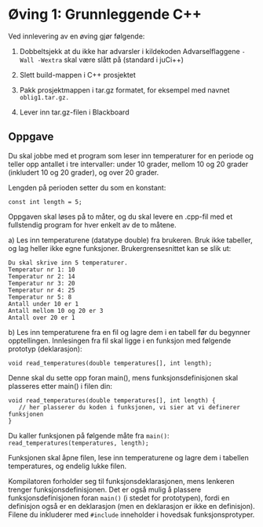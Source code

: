 # Øving 1: Grunnleggende C++

Ved innlevering av en øving gjør følgende:

1) Dobbeltsjekk at du ikke har advarsler i kildekoden
Advarselflaggene `-Wall -Wextra` skal være slått på (standard i juCi++)

2) Slett build-mappen i C++ prosjektet

3) Pakk prosjektmappen i tar.gz formatet, for eksempel
med navnet `oblig1.tar.gz.` 

4) Lever inn tar.gz-filen i Blackboard

## Oppgave
Du skal jobbe med et program som leser inn temperaturer for en periode og teller opp antallet i tre intervaller: under 10 grader, mellom 10 og 20 grader (inkludert 10 og 20 grader), og over 20 grader.

Lengden på perioden setter du som en konstant:

`const int length = 5;`

Oppgaven skal løses på to måter, og du skal levere en .cpp-fil med et fullstendig program for hver enkelt av de to måtene.

a) Les inn temperaturene (datatype double) fra brukeren. Bruk ikke tabeller, og lag heller ikke egne funksjoner. Brukergrensesnittet kan se slik ut:

```
Du skal skrive inn 5 temperaturer.
Temperatur nr 1: 10
Temperatur nr 2: 14
Temperatur nr 3: 20
Temperatur nr 4: 25
Temperatur nr 5: 8
Antall under 10 er 1
Antall mellom 10 og 20 er 3
Antall over 20 er 1
```
b) Les inn temperaturene fra en fil og lagre dem i en tabell før du begynner opptellingen. Innlesingen fra fil skal ligge i en funksjon med følgende prototyp (deklarasjon):

`void read_temperatures(double temperatures[], int length);`

Denne skal du sette opp foran main(), mens funksjonsdefinisjonen skal plasseres etter main() i filen din:
```
void read_temperatures(double temperatures[], int length) {
   // her plasserer du koden i funksjonen, vi sier at vi definerer funksjonen
}
```
Du kaller funksjonen på følgende måte fra `main()`:
`read_temperatures(temperatures, length);`

Funksjonen skal åpne filen, lese inn temperaturene og lagre dem i tabellen temperatures, og endelig lukke filen.

Kompilatoren forholder seg til funksjonsdeklarasjonen,
mens lenkeren trenger funksjonsdefinisjonen.
Det er også mulig å plassere funksjonsdefinisjonen 
foran `main()` (i stedet for prototypen),
fordi en definisjon også er en deklarasjon
(men en deklarasjon er ikke en definisjon).
Filene du inkluderer med `#include` inneholder
i hovedsak funksjonsprotyper.

